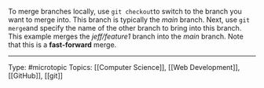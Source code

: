 To merge branches locally, use `git checkout`to switch to the branch you want to merge into. This branch is typically the _main_ branch. Next, use `git merge`and specify the name of the other branch to bring into this branch. This example merges the _jeff/feature1_ branch into the _main_ branch. Note that this is a **fast-forward** merge.
___
Type: #microtopic 
Topics: [[Computer Science]], [[Web Development]], [[GitHub]], [[git]]

